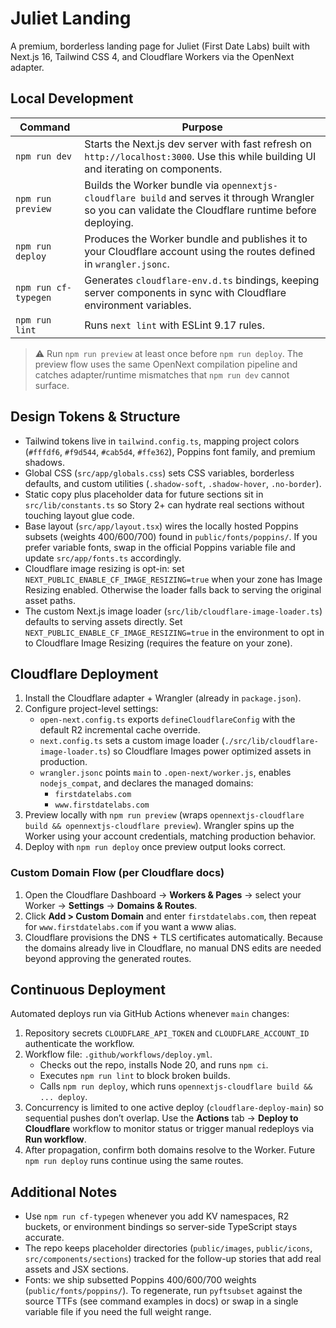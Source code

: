 # Juliet Landing

A premium, borderless landing page for Juliet (First Date Labs) built with Next.js 16, Tailwind CSS 4, and Cloudflare Workers via the OpenNext adapter.

## Local Development

| Command | Purpose |
| --- | --- |
| `npm run dev` | Starts the Next.js dev server with fast refresh on `http://localhost:3000`. Use this while building UI and iterating on components. |
| `npm run preview` | Builds the Worker bundle via `opennextjs-cloudflare build` and serves it through Wrangler so you can validate the Cloudflare runtime before deploying. |
| `npm run deploy` | Produces the Worker bundle and publishes it to your Cloudflare account using the routes defined in `wrangler.jsonc`. |
| `npm run cf-typegen` | Generates `cloudflare-env.d.ts` bindings, keeping server components in sync with Cloudflare environment variables. |
| `npm run lint` | Runs `next lint` with ESLint 9.17 rules. |

> ⚠️ Run `npm run preview` at least once before `npm run deploy`. The preview flow uses the same OpenNext compilation pipeline and catches adapter/runtime mismatches that `npm run dev` cannot surface.

## Design Tokens & Structure

- Tailwind tokens live in `tailwind.config.ts`, mapping project colors (`#fffdf6`, `#f9d544`, `#cab5d4`, `#ffe362`), Poppins font family, and premium shadows.
- Global CSS (`src/app/globals.css`) sets CSS variables, borderless defaults, and custom utilities (`.shadow-soft`, `.shadow-hover`, `.no-border`).
- Static copy plus placeholder data for future sections sit in `src/lib/constants.ts` so Story 2+ can hydrate real sections without touching layout glue code.
- Base layout (`src/app/layout.tsx`) wires the locally hosted Poppins subsets (weights 400/600/700) found in `public/fonts/poppins/`. If you prefer variable fonts, swap in the official Poppins variable file and update `src/app/fonts.ts` accordingly.
- Cloudflare image resizing is opt-in: set `NEXT_PUBLIC_ENABLE_CF_IMAGE_RESIZING=true` when your zone has Image Resizing enabled. Otherwise the loader falls back to serving the original asset paths.
- The custom Next.js image loader (`src/lib/cloudflare-image-loader.ts`) defaults to serving assets directly. Set `NEXT_PUBLIC_ENABLE_CF_IMAGE_RESIZING=true` in the environment to opt in to Cloudflare Image Resizing (requires the feature on your zone).

## Cloudflare Deployment

1. Install the Cloudflare adapter + Wrangler (already in `package.json`).
2. Configure project-level settings:
   - `open-next.config.ts` exports `defineCloudflareConfig` with the default R2 incremental cache override.
   - `next.config.ts` sets a custom image loader (`./src/lib/cloudflare-image-loader.ts`) so Cloudflare Images power optimized assets in production.
   - `wrangler.jsonc` points `main` to `.open-next/worker.js`, enables `nodejs_compat`, and declares the managed domains:
     - `firstdatelabs.com`
     - `www.firstdatelabs.com`
3. Preview locally with `npm run preview` (wraps `opennextjs-cloudflare build && opennextjs-cloudflare preview`). Wrangler spins up the Worker using your account credentials, matching production behavior.
4. Deploy with `npm run deploy` once preview output looks correct.

### Custom Domain Flow (per Cloudflare docs)

1. Open the Cloudflare Dashboard → **Workers & Pages** → select your Worker → **Settings** → **Domains & Routes**.
2. Click **Add > Custom Domain** and enter `firstdatelabs.com`, then repeat for `www.firstdatelabs.com` if you want a www alias.
3. Cloudflare provisions the DNS + TLS certificates automatically. Because the domains already live in Cloudflare, no manual DNS edits are needed beyond approving the generated routes.

## Continuous Deployment

Automated deploys run via GitHub Actions whenever `main` changes:

1. Repository secrets `CLOUDFLARE_API_TOKEN` and `CLOUDFLARE_ACCOUNT_ID` authenticate the workflow.
2. Workflow file: `.github/workflows/deploy.yml`.
   - Checks out the repo, installs Node 20, and runs `npm ci`.
   - Executes `npm run lint` to block broken builds.
   - Calls `npm run deploy`, which runs `opennextjs-cloudflare build && ... deploy`.
3. Concurrency is limited to one active deploy (`cloudflare-deploy-main`) so sequential pushes don’t overlap. Use the **Actions** tab → **Deploy to Cloudflare** workflow to monitor status or trigger manual redeploys via **Run workflow**.
4. After propagation, confirm both domains resolve to the Worker. Future `npm run deploy` runs continue using the same routes.

## Additional Notes

- Use `npm run cf-typegen` whenever you add KV namespaces, R2 buckets, or environment bindings so server-side TypeScript stays accurate.
- The repo keeps placeholder directories (`public/images`, `public/icons`, `src/components/sections`) tracked for the follow-up stories that add real assets and JSX sections.
- Fonts: we ship subsetted Poppins 400/600/700 weights (`public/fonts/poppins/`). To regenerate, run `pyftsubset` against the source TTFs (see command examples in docs) or swap in a single variable file if you need the full weight range.
